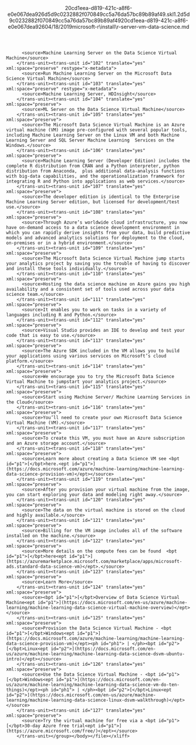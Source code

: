 <?xml version="1.0"?><xliff version="1.2" xmlns="urn:oasis:names:tc:xliff:document:1.2" xmlns:xsi="http://www.w3.org/2001/XMLSchema-instance" xsi:schemaLocation="urn:oasis:names:tc:xliff:document:1.2 xliff-core-1.2-transitional.xsd"><file datatype="xml" original="r-server-vm-data-science.md" source-language="en-US" target-language="en-US"><header><tool tool-id="mdxliff" tool-name="mdxliff" tool-version="1.0-d1654b2" tool-company="Microsoft" /><xliffext:skl_file_name xmlns:xliffext="urn:microsoft:content:schema:xliffextensions">20cd1eea-d819-421c-a8f6-e0e067dea926d5d9c0232882f070849cc5a76da57bc89b89af49.skl</xliffext:skl_file_name><xliffext:version xmlns:xliffext="urn:microsoft:content:schema:xliffextensions">1.2</xliffext:version><xliffext:ms.openlocfilehash xmlns:xliffext="urn:microsoft:content:schema:xliffextensions">d5d9c0232882f070849cc5a76da57bc89b89af49</xliffext:ms.openlocfilehash><xliffext:ms.sourcegitcommit xmlns:xliffext="urn:microsoft:content:schema:xliffextensions">20cd1eea-d819-421c-a8f6-e0e067dea926</xliffext:ms.sourcegitcommit><xliffext:ms.lasthandoff xmlns:xliffext="urn:microsoft:content:schema:xliffextensions">04/18/2019</xliffext:ms.lasthandoff><xliffext:ms.openlocfilepath xmlns:xliffext="urn:microsoft:content:schema:xliffextensions">microsoft-r\install\r-server-vm-data-science.md</xliffext:ms.openlocfilepath></header><body><group id="content" extype="content"><trans-unit id="101" translate="yes" xml:space="preserve" restype="x-metadata">
          <source>Machine Learning Server on the Data Science Virtual Machine</source>
        </trans-unit><trans-unit id="102" translate="yes" xml:space="preserve" restype="x-metadata">
          <source>Run Machine Learning Server on the Microsoft Data Science Virtual Machine</source>
        </trans-unit><trans-unit id="103" translate="yes" xml:space="preserve" restype="x-metadata">
          <source>Machine Learning Server, HDInsight</source>
        </trans-unit><trans-unit id="104" translate="yes" xml:space="preserve">
          <source>ML Server on the Data Science Virtual Machine</source>
        </trans-unit><trans-unit id="105" translate="yes" xml:space="preserve">
          <source>The Microsoft Data Science Virtual Machine is an Azure virtual machine (VM) image pre-configured with several popular tools, including Machine Learning Server on the Linux VM and both Machine Learning Server and SQL Server Machine Learning  Services on the Windows.</source>
        </trans-unit><trans-unit id="106" translate="yes" xml:space="preserve">
          <source>Machine Learning Server (Developer Edition) includes the complete R distribution from CRAN and a Python interpreter, python distribution from Anaconda,  plus additional data-analysis functions with big-data capabilities, and the operationalization framework for integrating R and Python into applications as web services.</source>
        </trans-unit><trans-unit id="107" translate="yes" xml:space="preserve">
          <source>The developer edition is identical to the Enterprise Machine Learning Server edition, but licensed for development/test use.</source>
        </trans-unit><trans-unit id="108" translate="yes" xml:space="preserve">
          <source>Through Azure’s worldwide cloud infrastructure, you now have on-demand access to a data science development environment in which you can rapidly derive insights from your data, build predictive models and advanced analytics solutions for deployment to the cloud, on-premises or in a hybrid environment.</source>
        </trans-unit><trans-unit id="109" translate="yes" xml:space="preserve">
          <source>The Microsoft Data Science Virtual Machine jump starts your analytics project by saving you the trouble of having to discover and install these tools individually.</source>
        </trans-unit><trans-unit id="110" translate="yes" xml:space="preserve">
          <source>Hosting the data science machine on Azure gains you high availability and a consistent set of tools used across your data science team.</source>
        </trans-unit><trans-unit id="111" translate="yes" xml:space="preserve">
          <source>It enables you to work on tasks in a variety of languages including R and Python.</source>
        </trans-unit><trans-unit id="112" translate="yes" xml:space="preserve">
          <source>Visual Studio provides an IDE to develop and test your code that is easy to use.</source>
        </trans-unit><trans-unit id="113" translate="yes" xml:space="preserve">
          <source>The Azure SDK included in the VM allows you to build your applications using various services on Microsoft’s cloud platform.</source>
        </trans-unit><trans-unit id="114" translate="yes" xml:space="preserve">
          <source>We encourage you to try the Microsoft Data Science Virtual Machine to jumpstart your analytics project.</source>
        </trans-unit><trans-unit id="115" translate="yes" xml:space="preserve">
          <source>Start using Machine Server/ Machine Learning Services in the Cloud</source>
        </trans-unit><trans-unit id="116" translate="yes" xml:space="preserve">
          <source>You’ll need to create your own Microsoft Data Science Virtual Machine (VM).</source>
        </trans-unit><trans-unit id="117" translate="yes" xml:space="preserve">
          <source>To create this VM, you must have an Azure subscription and an Azure storage account.</source>
        </trans-unit><trans-unit id="118" translate="yes" xml:space="preserve">
          <source>Learn more about creating a Data Science VM see <bpt id="p1">[</bpt>here.<ept id="p1">](https://docs.microsoft.com/azure/machine-learning/machine-learning-data-science-provision-vm)</ept></source>
        </trans-unit><trans-unit id="119" translate="yes" xml:space="preserve">
          <source>After you provision your virtual machine from the image, you can start exploring your data and modeling right away.</source>
        </trans-unit><trans-unit id="120" translate="yes" xml:space="preserve">
          <source>The data on the virtual machine is stored on the cloud and highly available.</source>
        </trans-unit><trans-unit id="121" translate="yes" xml:space="preserve">
          <source>Billing for the VM image includes all of the software installed on the machine.</source>
        </trans-unit><trans-unit id="122" translate="yes" xml:space="preserve">
          <source>More details on the compute fees can be found  <bpt id="p1">[</bpt>here<ept id="p1">](https://azuremarketplace.microsoft.com/marketplace/apps/microsoft-ads.standard-data-science-vm)</ept>.</source>
        </trans-unit><trans-unit id="123" translate="yes" xml:space="preserve">
          <source>Learn More</source>
        </trans-unit><trans-unit id="124" translate="yes" xml:space="preserve">
          <source><bpt id="p1">[</bpt>Overview of Data Science Virtual Machine<ept id="p1">](https://docs.microsoft.com/en-us/azure/machine-learning/machine-learning-data-science-virtual-machine-overview)</ept></source>
        </trans-unit><trans-unit id="125" translate="yes" xml:space="preserve">
          <source>Provision the Data Science Virtual Machine - <bpt id="p1">[</bpt>Windows<ept id="p1">](https://docs.microsoft.com/azure/machine-learning/machine-learning-data-science-provision-vm)</ept><ph id="ph1"> | </ph><bpt id="p2">[</bpt>Linux<ept id="p2">](https://docs.microsoft.com/en-us/azure/machine-learning/machine-learning-data-science-dsvm-ubuntu-intro)</ept></source>
        </trans-unit><trans-unit id="126" translate="yes" xml:space="preserve">
          <source>Use the Data Science Virtual Machine - <bpt id="p1">[</bpt>Windows<ept id="p1">](https://docs.microsoft.com/en-us/azure/machine-learning/machine-learning-data-science-vm-do-ten-things)</ept><ph id="ph1"> | </ph><bpt id="p2">[</bpt>Linux<ept id="p2">](https://docs.microsoft.com/en-us/azure/machine-learning/machine-learning-data-science-linux-dsvm-walkthrough)</ept></source>
        </trans-unit><trans-unit id="127" translate="yes" xml:space="preserve">
          <source>Try the virtual machine for free via a <bpt id="p1">[</bpt>30-day Azure free trial<ept id="p1">](https://azure.microsoft.com/free/)</ept></source>
        </trans-unit></group></body></file></xliff>
